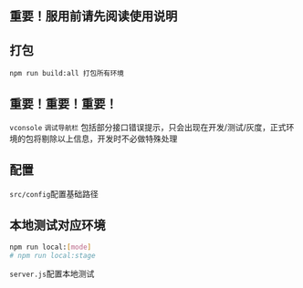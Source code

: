 ## 重要！服用前请先阅读使用说明

## 打包
```
npm run build:all 打包所有环境
```
## 重要！重要！重要！

`vconsole` `调试导航栏` 包括部分接口错误提示，只会出现在开发/测试/灰度，正式环境的包将剔除以上信息，开发时不必做特殊处理

## 配置
`src/config`配置基础路径

## 本地测试对应环境
```sh
npm run local:[mode]
# npm run local:stage
```
`server.js`配置本地测试
